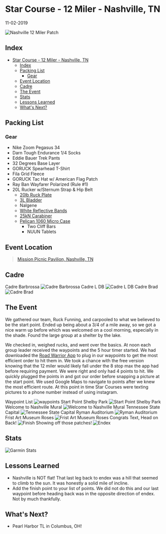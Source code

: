 # Star Course - 12 Miler - Nashville, TN
11-02-2019

![Nashville 12 Miler Patch](SC_facebook_banner_NASHVILLE-12_18.jpg "Nashville 12 Miler Patch")
## Index
- [Star Course - 12 Miler - Nashville, TN](#star-course---12-miler---nashville-tn)
  - [Index](#index)
  - [Packing List](#packing-list)
    - [Gear](#gear)
  - [Event Location](#event-location)
  - [Cadre](#cadre)
  - [The Event](#the-event)
  - [Stats](#stats)
  - [Lessons Learned](#lessons-learned)
  - [What's Next?](#whats-next)

## Packing List
### Gear
* Nike Zoom Pegasus 34
* Darn Tough Endurance 1/4 Socks
* Eddie Bauer Trek Pants
* 32 Degrees Base Layer
* GORUCK Spearhead T-Shirt
* Fila Grid Fleece
* GORUCK Tac Hat w/ American Flag Patch
* Ray Ban Wayfarer Polarized (Rule #1)
* 20L Rucker w/Sternum Strap & Hip Belt
  * [20lb Ruck Plate](https://www.goruck.com/ruck-plates-for-rucker/)
  * [3L Bladder](https://www.amazon.com/gp/product/B016SSZD3G/ref=ppx_yo_dt_b_search_asin_title?ie=UTF8&psc=1)
  * Nalgene 
  * [White Reflective Bands](https://www.amazon.com/gp/product/B000KGATL4/ref=ppx_yo_dt_b_search_asin_title?ie=UTF8&psc=1)
  * [25kN Carabiner](https://www.amazon.com/gp/product/B073XS2KLJ/ref=ppx_yo_dt_b_search_asin_title?ie=UTF8&psc=1)
  * [Pelican 1060 Micro Case](https://www.amazon.com/gp/product/B0029Q7A1K/ref=ppx_yo_dt_b_asin_title_o00_s00?ie=UTF8&psc=1)
    * Two Cliff Bars
    * NUUN Tablets
  
## Event Location
>[Mission Picnic Pavilion, Nashville, TN](https://goo.gl/maps/2W3UzQv2iugg15oA7)

## Cadre
Cadre Barbrossa
![Cadre Barbrossa](../../images/cadre/cadreBarbrossa.jpg)
Cadre L DB
![Cadre L DB](../../images/cadre/cadreLDB.jpg)
Cadre Brad
![Cadre Brad](../../images/cadre/cadreBrad.jpg)
## The Event

We gathered our team, Ruck Funning, and carpooled to what we believed to be the start point. Ended up being about a 3/4 of a mile away, so we got a nice warm up before which was welcomed on a cool morning, especially in the shade. Found the large group at a shelter by the lake. 

We checked in, weighed rucks, and went over the basics. At noon each group leader received the waypoints and the 5 hour timer started. We had downloaded the [Road Warrior App](https://www.roadwarrior.app/) to plug in our waypoints to get the most efficient order to hit them in. We took a chance with the free version knowing that the 12 miler would likely fall under the 8 stop max the app had before requiring payment. We were right and only had 4 points to hit. We quickly plugged the points in and got our order before snapping a picture at the start point. We used Google Maps to navigate to points after we knew the most efficient route. At this point in time Star Courses were texting pictures to a phone number instead of using instagram.

Waypoint List
![waypoints](IMG_20191102_120249.jpg)
Start Point Shelby Park
![Start Point Shelby Park](IMG_20191102_120037.jpg)
Welcome to Nashville Mural
![Welcome to Nashville Mural](IMG_20191102_130325.jpg)
Tennessee State Capital
![Tennessee State Capital](IMG_20191102_143713.jpg)
Ryman Auditorium
![Ryman Auditorium](IMG_20191102_145313.jpg)
Frist Art Museum Roses
![Frist Art Museum Roses](IMG_20191102_151439.jpg)
Congrats Text, Head on Back!
![Finish](123_1.jpg)
Showing off those patches!
![Endex](IMG_20191102_162455_1.jpg)

## Stats
![Garmin Stats](nashville12MilerStats.jpg)

## Lessons Learned
* Nashville is NOT flat! That last leg back to endex was a hill that seemed to climb to the sun. It was honestly a solid mile of incline.
* Add the finish point to your list of points. We did not do this and our last waypoint before heading back was in the opposite direction of endex. Not by much thankfully.
  
## What's Next?
* Pearl Harbor TL in Columbus, OH!